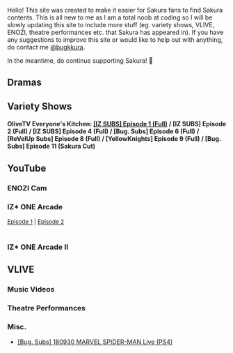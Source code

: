 Hello! This site was created to make it easier for Sakura fans to find Sakura contents. This is all new to me as I am a total noob at coding so  I will be slowly updating this site to include more stuff (eg. variety shows, VLIVE, ENOZI, theatre performances etc. that Sakura has appeared in). If you have any suggestions to improve this site or would like to help out with anything, do contact me <a href="https://twitter.com/bugkkura"> @bugkkura</a>.

In the meantime, do continue supporting Sakura! 🥰

## Dramas

## Variety Shows

#### OliveTV Everyone's Kitchen: <a href="./md/everyone's kitchen/181229EKEpisode1.html">[IZ SUBS] Episode 1 (Full)</a> / [IZ SUBS] Episode 2 (Full) / [IZ SUBS] Episode 4 (Full) / [Bug. Subs] Episode 6 (Full) / [ReVelUp Subs] Episode 8 (Full) / [YellowKnights] Episode 9 (Full) / [Bug. Subs] Episode 11 (Sakura Cut)

## YouTube

### ENOZI Cam

### IZ* ONE Arcade

<div style="font-size:13px">
<a href="https://www.youtube.com/watch?v=sEFiHs7mLjM">Episode 1</a> | <a href="https://www.youtube.com/watch?v=7JH2KFJKGjA">Episode 2</a> 
</div>
<br>

### IZ* ONE Arcade II

## VLIVE

### Music Videos


### Theatre Performances

### Misc.
* <a href="./md/misc/180930SakuraSpiderman.html">[Bug. Subs] 180930 MARVEL SPIDER-MAN Live (PS4)</a>
